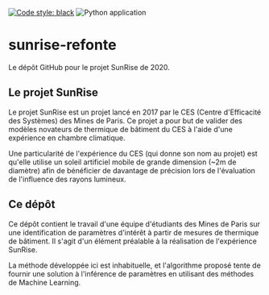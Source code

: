 [![Code style: black](https://img.shields.io/badge/code%20style-black-000000.svg)](https://github.com/psf/black)
![Python application](https://github.com/18tbr/sunrise-refonte/workflows/Python%20application/badge.svg)
# sunrise-refonte
Le dépôt GitHub pour le projet SunRise de 2020.

## Le projet SunRise
Le projet SunRise est un projet lancé en 2017 par le CES (Centre d'Efficacité des Systèmes) des Mines de Paris. Ce projet a pour but de valider des modèles novateurs de thermique de bâtiment du CES à l'aide d'une expérience en chambre climatique.

Une particularité de l'expérience du CES (qui donne son nom au projet) est qu'elle utilise un soleil artificiel mobile de grande dimension (~2m de diamètre) afin de bénéficier de davantage de précision lors de l'évaluation de l'influence des rayons lumineux.

## Ce dépôt
Ce dépôt contient le travail d'une équipe d'étudiants des Mines de Paris sur une identification de paramètres d'intérêt à partir de mesures de thermique de bâtiment. Il s'agit d'un élément préalable à la réalisation de l'expérience SunRise.

La méthode développée ici est inhabituelle, et l'algorithme proposé tente de fournir une solution à l'inférence de paramètres en utilisant des méthodes de Machine Learning.
